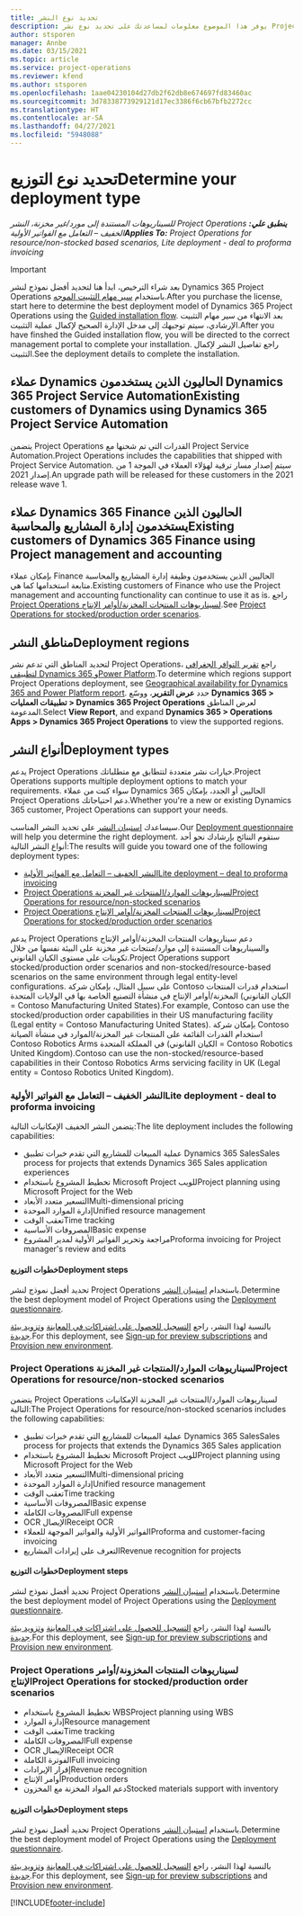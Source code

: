 ```yaml
---
title: تحديد نوع النشر
description: يوفر هذا الموضوع معلومات لمساعدتك على تحديد نوع نشر Project Operations الصحيح لشركتك.
author: stsporen
manager: Annbe
ms.date: 03/15/2021
ms.topic: article
ms.service: project-operations
ms.reviewer: kfend
ms.author: stsporen
ms.openlocfilehash: 1aae04230104d27db2f62db8e674697fd83460ac
ms.sourcegitcommit: 3d78338773929121d17ec3386f6cb67bfb2272cc
ms.translationtype: HT
ms.contentlocale: ar-SA
ms.lasthandoff: 04/27/2021
ms.locfileid: "5948088"
---
```

# <a name="determine-your-deployment-type"></a><span data-ttu-id="cb0fd-103">تحديد نوع التوزيع</span><span class="sxs-lookup"><span data-stu-id="cb0fd-103">Determine your deployment type</span></span>

<span data-ttu-id="cb0fd-104">_**ينطبق علي:** ‏‫Project Operations للسيناريوهات المستندة إلى مورد/غير مخزنة‬، ‏‫النشر الخفيف – التعامل مع الفواتير الأولية‬_</span><span class="sxs-lookup"><span data-stu-id="cb0fd-104">_**Applies To:** Project Operations for resource/non-stocked based scenarios, Lite deployment - deal to proforma invoicing_</span></span>

> [!IMPORTANT]
> <span data-ttu-id="cb0fd-105">بعد شراء الترخيص، ابدأ هنا لتحديد أفضل نموذج لنشر Dynamics 365 Project Operations باستخدام [سير مهام التثبيت الموجه](https://aka.ms/provisionprojectoperations).</span><span class="sxs-lookup"><span data-stu-id="cb0fd-105">After you purchase the license, start here to determine the best deployment model of Dynamics 365 Project Operations using the [Guided installation flow](https://aka.ms/provisionprojectoperations).</span></span>
> <span data-ttu-id="cb0fd-106">بعد الانتهاء من سير مهام التثبيت الإرشادي، سيتم توجيهك إلى مدخل الإدارة الصحيح لإكمال عملية التثبيت.</span><span class="sxs-lookup"><span data-stu-id="cb0fd-106">After you have finshed the Guided installation flow, you will be directed to the correct management portal to complete your installation.</span></span> <span data-ttu-id="cb0fd-107">راجع تفاصيل النشر لإكمال التثبيت.</span><span class="sxs-lookup"><span data-stu-id="cb0fd-107">See the deployment details to complete the installation.</span></span>


## <a name="existing-customers-of-dynamics-using-dynamics-365-project-service-automation"></a><span data-ttu-id="cb0fd-108">عملاء Dynamics الحاليون الذين يستخدمون Dynamics 365 Project Service Automation</span><span class="sxs-lookup"><span data-stu-id="cb0fd-108">Existing customers of Dynamics using Dynamics 365 Project Service Automation</span></span>
<span data-ttu-id="cb0fd-109">يتضمن Project Operations القدرات التي تم شحنها مع Project Service Automation.</span><span class="sxs-lookup"><span data-stu-id="cb0fd-109">Project Operations includes the capabilities that shipped with Project Service Automation.</span></span> <span data-ttu-id="cb0fd-110">سيتم إصدار مسار ترقية لهؤلاء العملاء في الموجة 1 من إصدار 2021.</span><span class="sxs-lookup"><span data-stu-id="cb0fd-110">An upgrade path will be released for these customers in the 2021 release wave 1.</span></span>

## <a name="existing-customers-of-dynamics-365-finance-using-project-management-and-accounting"></a><span data-ttu-id="cb0fd-111">عملاء Dynamics 365 Finance الحاليون الذين يستخدمون إدارة المشاريع والمحاسبة</span><span class="sxs-lookup"><span data-stu-id="cb0fd-111">Existing customers of Dynamics 365 Finance using Project management and accounting</span></span> 

<span data-ttu-id="cb0fd-112">بإمكان عملاء Finance الحاليين الذين يستخدمون وظيفة إدارة المشاريع والمحاسبة متابعة استخدامها كما هي.</span><span class="sxs-lookup"><span data-stu-id="cb0fd-112">Existing customers of Finance who use the Project management and accounting functionality can continue to use it as is.</span></span> <span data-ttu-id="cb0fd-113">راجع [Project Operations لسيناريوهات المنتجات المخزنة/أوامر الإنتاج](#pma).</span><span class="sxs-lookup"><span data-stu-id="cb0fd-113">See [Project Operations for stocked/production order scenarios](#pma).</span></span>


## <a name="deployment-regions"></a><span data-ttu-id="cb0fd-114">مناطق النشر</span><span class="sxs-lookup"><span data-stu-id="cb0fd-114">Deployment regions</span></span>
<span data-ttu-id="cb0fd-115">لتحديد المناطق التي تدعم نشر Project Operations، راجع [تقرير التوافر الجغرافي لتطبيقي Dynamics 365 وPower Platform](https://dynamics.microsoft.com/en-us/geographic-availability/).</span><span class="sxs-lookup"><span data-stu-id="cb0fd-115">To determine which regions support Project Operations deployment, see [Geographical availability for Dynamics 365 and Power Platform report](https://dynamics.microsoft.com/en-us/geographic-availability/).</span></span> <span data-ttu-id="cb0fd-116">حدد **عرض التقرير**، ووسّع **Dynamics 365 > تطبيقات العمليات > Dynamics 365 Project Operations** لعرض المناطق المدعومة.</span><span class="sxs-lookup"><span data-stu-id="cb0fd-116">Select **View Report**, and expand **Dynamics 365 > Operations Apps > Dynamics 365 Project Operations** to view the supported regions.</span></span>

## <a name="deployment-types"></a><span data-ttu-id="cb0fd-117">أنواع النشر</span><span class="sxs-lookup"><span data-stu-id="cb0fd-117">Deployment types</span></span>
<span data-ttu-id="cb0fd-118">يدعم Project Operations خيارات نشر متعددة لتتطابق مع متطلباتك.</span><span class="sxs-lookup"><span data-stu-id="cb0fd-118">Project Operations supports multiple deployment options to match your requirements.</span></span> <span data-ttu-id="cb0fd-119">سواء كنت من عملاء Dynamics 365 الحاليين أو الجدد، بإمكان Project Operations دعم احتياجاتك.</span><span class="sxs-lookup"><span data-stu-id="cb0fd-119">Whether you're a new or existing Dynamics 365 customer, Project Operations can support your needs.</span></span>

<span data-ttu-id="cb0fd-120">سيساعدك [استبيان النشر](https://aka.ms/provisionprojectoperations) على تحديد النشر المناسب.</span><span class="sxs-lookup"><span data-stu-id="cb0fd-120">Our [Deployment questionnaire](https://aka.ms/provisionprojectoperations) will help you determine the right deployment.</span></span> <span data-ttu-id="cb0fd-121">ستقوم النتائج بإرشادك نحو أحد أنواع النشر التالية:</span><span class="sxs-lookup"><span data-stu-id="cb0fd-121">The results will guide you toward one of the following deployment types:</span></span>

- [<span data-ttu-id="cb0fd-122">النشر الخفيف – التعامل مع الفواتير الأولية</span><span class="sxs-lookup"><span data-stu-id="cb0fd-122">Lite deployment – deal to proforma invoicing</span></span>](#lite)
- [<span data-ttu-id="cb0fd-123">Project Operations لسيناريوهات الموارد/المنتجات غير المخزنة</span><span class="sxs-lookup"><span data-stu-id="cb0fd-123">Project Operations for resource/non-stocked scenarios</span></span>](#integrated)
- [<span data-ttu-id="cb0fd-124">Project Operations لسيناريوهات المنتجات المخزنة/أوامر الإنتاج</span><span class="sxs-lookup"><span data-stu-id="cb0fd-124">Project Operations for stocked/production order scenarios</span></span>](#pma)

<span data-ttu-id="cb0fd-125">يدعم Project Operations دعم سيناريوهات المنتجات المخزنة/أوامر الإنتاج‬ والسيناريوهات المستندة إلى موارد/منتجات غير مخزنة‬ على البيئة نفسها من خلال تكوينات على مستوى الكيان القانوني.</span><span class="sxs-lookup"><span data-stu-id="cb0fd-125">Project Operations support stocked/production order scenarios and non-stocked/resource-based scenarios on the same environment through legal entity-level configurations.</span></span> <span data-ttu-id="cb0fd-126">على سبيل المثال، بإمكان شركة Contoso استخدام قدرات المنتجات المخزنة/أوامر الإنتاج في منشأة التصنيع الخاصة بها في الولايات المتحدة (الكيان القانوني = Contoso Manufacturing United States).</span><span class="sxs-lookup"><span data-stu-id="cb0fd-126">For example, Contoso can use the stocked/production order capabilities in their US manufacturing facility (Legal entity = Contoso Manufacturing United States).</span></span> <span data-ttu-id="cb0fd-127">بإمكان شركة Contoso استخدام القدرات القائمة على المنتجات غير المخزنة/الموارد في منشأة الصيانة Contoso Robotics Arms في المملكة المتحدة (الكيان القانوني = Contoso Robotics United Kingdom).</span><span class="sxs-lookup"><span data-stu-id="cb0fd-127">Contoso can use the non-stocked/resource-based capabilities in their Contoso Robotics Arms servicing facility in UK (Legal entity = Contoso Robotics United Kingdom).</span></span>

### <a name="lite-deployment---deal-to-proforma-invoicing"></a><a  name="lite"></a><span data-ttu-id="cb0fd-128">النشر الخفيف – التعامل مع الفواتير الأولية</span><span class="sxs-lookup"><span data-stu-id="cb0fd-128">Lite deployment - deal to proforma invoicing</span></span>

<span data-ttu-id="cb0fd-129">يتضمن النشر الخفيف الإمكانيات التالية:</span><span class="sxs-lookup"><span data-stu-id="cb0fd-129">The lite deployment includes the following capabilities:</span></span>

- <span data-ttu-id="cb0fd-130">عملية المبيعات للمشاريع التي تقدم خبرات تطبيق Dynamics 365 Sales</span><span class="sxs-lookup"><span data-stu-id="cb0fd-130">Sales process for projects that extends Dynamics 365 Sales application experiences</span></span>
- <span data-ttu-id="cb0fd-131">تخطيط المشروع باستخدام Microsoft Project للويب</span><span class="sxs-lookup"><span data-stu-id="cb0fd-131">Project planning using Microsoft Project for the Web</span></span>
- <span data-ttu-id="cb0fd-132">التسعير متعدد الأبعاد</span><span class="sxs-lookup"><span data-stu-id="cb0fd-132">Multi-dimensional pricing</span></span>
- <span data-ttu-id="cb0fd-133">إدارة الموارد الموحدة</span><span class="sxs-lookup"><span data-stu-id="cb0fd-133">Unified resource management</span></span>
- <span data-ttu-id="cb0fd-134">تعقب الوقت</span><span class="sxs-lookup"><span data-stu-id="cb0fd-134">Time tracking</span></span>
- <span data-ttu-id="cb0fd-135">المصروفات الأساسية</span><span class="sxs-lookup"><span data-stu-id="cb0fd-135">Basic expense</span></span>
- <span data-ttu-id="cb0fd-136">مراجعة وتحرير الفواتير الأولية لمدير المشروع</span><span class="sxs-lookup"><span data-stu-id="cb0fd-136">Proforma invoicing for Project manager's review and edits</span></span> 

#### <a name="deployment-steps"></a><span data-ttu-id="cb0fd-137">خطوات التوزيع</span><span class="sxs-lookup"><span data-stu-id="cb0fd-137">Deployment steps</span></span>
<span data-ttu-id="cb0fd-138">تحديد أفضل نموذج لنشر Project Operations باستخدام [استبيان النشر](https://aka.ms/provisionprojectoperations).</span><span class="sxs-lookup"><span data-stu-id="cb0fd-138">Determine the best deployment model of Project Operations using the [Deployment questionnaire](https://aka.ms/provisionprojectoperations).</span></span>

<span data-ttu-id="cb0fd-139">بالنسبة لهذا النشر، راجع [التسجيل للحصول على اشتراكات في المعاينة](lite-preview-subscription-sign-up.md) و[تزويد بيئة جديدة](lite-deployment.md).</span><span class="sxs-lookup"><span data-stu-id="cb0fd-139">For this deployment, see [Sign-up for preview subscriptions](lite-preview-subscription-sign-up.md) and [Provision new environment](lite-deployment.md).</span></span> 


### <a name="project-operations-for-resourcenon-stocked-scenarios"></a><a name="integrated"></a><span data-ttu-id="cb0fd-140">Project Operations لسيناريوهات الموارد/المنتجات غير المخزنة</span><span class="sxs-lookup"><span data-stu-id="cb0fd-140">Project Operations for resource/non-stocked scenarios</span></span>
<span data-ttu-id="cb0fd-141">يتضمن Project Operations لسيناريوهات الموارد/المنتجات غير المخزنة‬ الإمكانيات التالية:</span><span class="sxs-lookup"><span data-stu-id="cb0fd-141">The Project Operations for resource/non-stocked scenarios includes the following capabilities:</span></span>
 
- <span data-ttu-id="cb0fd-142">عملية المبيعات للمشاريع التي تقدم خبرات تطبيق Dynamics 365 Sales</span><span class="sxs-lookup"><span data-stu-id="cb0fd-142">Sales process for projects that extends the Dynamics 365 Sales application</span></span>
- <span data-ttu-id="cb0fd-143">تخطيط المشروع باستخدام Microsoft Project للويب</span><span class="sxs-lookup"><span data-stu-id="cb0fd-143">Project planning using Microsoft Project for the Web</span></span>
- <span data-ttu-id="cb0fd-144">التسعير متعدد الأبعاد</span><span class="sxs-lookup"><span data-stu-id="cb0fd-144">Multi-dimensional pricing</span></span>
- <span data-ttu-id="cb0fd-145">إدارة الموارد الموحدة</span><span class="sxs-lookup"><span data-stu-id="cb0fd-145">Unified resource management</span></span>
- <span data-ttu-id="cb0fd-146">تعقب الوقت</span><span class="sxs-lookup"><span data-stu-id="cb0fd-146">Time tracking</span></span>
- <span data-ttu-id="cb0fd-147">المصروفات الأساسية</span><span class="sxs-lookup"><span data-stu-id="cb0fd-147">Basic expense</span></span>
- <span data-ttu-id="cb0fd-148">المصروفات الكاملة</span><span class="sxs-lookup"><span data-stu-id="cb0fd-148">Full expense</span></span>
- <span data-ttu-id="cb0fd-149">OCR الإيصال</span><span class="sxs-lookup"><span data-stu-id="cb0fd-149">Receipt OCR</span></span>
- <span data-ttu-id="cb0fd-150">الفواتير الأولية والفواتير الموجهة للعملاء</span><span class="sxs-lookup"><span data-stu-id="cb0fd-150">Proforma and customer-facing invoicing</span></span> 
- <span data-ttu-id="cb0fd-151">التعرف على إيرادات المشاريع</span><span class="sxs-lookup"><span data-stu-id="cb0fd-151">Revenue recognition for projects</span></span>

#### <a name="deployment-steps"></a><span data-ttu-id="cb0fd-152">خطوات التوزيع</span><span class="sxs-lookup"><span data-stu-id="cb0fd-152">Deployment steps</span></span>
<span data-ttu-id="cb0fd-153">تحديد أفضل نموذج لنشر Project Operations باستخدام [استبيان النشر](https://aka.ms/provisionprojectoperations).</span><span class="sxs-lookup"><span data-stu-id="cb0fd-153">Determine the best deployment model of Project Operations using the [Deployment questionnaire](https://aka.ms/provisionprojectoperations).</span></span>

<span data-ttu-id="cb0fd-154">بالنسبة لهذا النشر، راجع [التسجيل للحصول على اشتراكات في المعاينة](resource-sign-up-preview-subscription.md) و[تزويد بيئة جديدة](resource-provision-new-environment.md).</span><span class="sxs-lookup"><span data-stu-id="cb0fd-154">For this deployment, see [Sign-up for preview subscriptions](resource-sign-up-preview-subscription.md) and [Provision new environment](resource-provision-new-environment.md).</span></span> 


### <a name="project-operations-for-stockedproduction-order-scenarios"></a><a name="pma"></a><span data-ttu-id="cb0fd-155">Project Operations لسيناريوهات المنتجات المخزونة/أوامر الإنتاج</span><span class="sxs-lookup"><span data-stu-id="cb0fd-155">Project Operations for stocked/production order scenarios</span></span>

- <span data-ttu-id="cb0fd-156">تخطيط المشروع باستخدام WBS</span><span class="sxs-lookup"><span data-stu-id="cb0fd-156">Project planning using WBS</span></span>
- <span data-ttu-id="cb0fd-157">إدارة الموارد</span><span class="sxs-lookup"><span data-stu-id="cb0fd-157">Resource management</span></span>
- <span data-ttu-id="cb0fd-158">تعقب الوقت</span><span class="sxs-lookup"><span data-stu-id="cb0fd-158">Time tracking</span></span>
- <span data-ttu-id="cb0fd-159">المصروفات الكاملة</span><span class="sxs-lookup"><span data-stu-id="cb0fd-159">Full expense</span></span>
- <span data-ttu-id="cb0fd-160">OCR الإيصال</span><span class="sxs-lookup"><span data-stu-id="cb0fd-160">Receipt OCR</span></span>
- <span data-ttu-id="cb0fd-161">الفوترة الكاملة</span><span class="sxs-lookup"><span data-stu-id="cb0fd-161">Full invoicing</span></span>
- <span data-ttu-id="cb0fd-162">إقرار الإيرادات</span><span class="sxs-lookup"><span data-stu-id="cb0fd-162">Revenue recognition</span></span>
- <span data-ttu-id="cb0fd-163">أوامر الإنتاج</span><span class="sxs-lookup"><span data-stu-id="cb0fd-163">Production orders</span></span>
- <span data-ttu-id="cb0fd-164">دعم المواد المخزنة مع المخزون</span><span class="sxs-lookup"><span data-stu-id="cb0fd-164">Stocked materials support with inventory</span></span>

#### <a name="deployment-steps"></a><span data-ttu-id="cb0fd-165">خطوات التوزيع</span><span class="sxs-lookup"><span data-stu-id="cb0fd-165">Deployment steps</span></span>
<span data-ttu-id="cb0fd-166">تحديد أفضل نموذج لنشر Project Operations باستخدام [استبيان النشر](https://aka.ms/provisionprojectoperations).</span><span class="sxs-lookup"><span data-stu-id="cb0fd-166">Determine the best deployment model of Project Operations using the [Deployment questionnaire](https://aka.ms/provisionprojectoperations).</span></span>

<span data-ttu-id="cb0fd-167">بالنسبة لهذا النشر، راجع [التسجيل للحصول على اشتراكات في المعاينة](/dynamics365/fin-ops-core/dev-itpro/dev-tools/sign-up-preview-subscription?toc=%2fdynamics365%2ffinance%2ftoc.json) و[تزويد بيئة جديدة](/dynamics365/fin-ops-core/dev-itpro/deployment/deploy-demo-environment?toc=%2fdynamics365%2ffinance%2ftoc.json).</span><span class="sxs-lookup"><span data-stu-id="cb0fd-167">For this deployment, see [Sign-up for preview subscriptions](/dynamics365/fin-ops-core/dev-itpro/dev-tools/sign-up-preview-subscription?toc=%2fdynamics365%2ffinance%2ftoc.json) and [Provision new environment](/dynamics365/fin-ops-core/dev-itpro/deployment/deploy-demo-environment?toc=%2fdynamics365%2ffinance%2ftoc.json).</span></span> 



[!INCLUDE[footer-include](../includes/footer-banner.md)]
